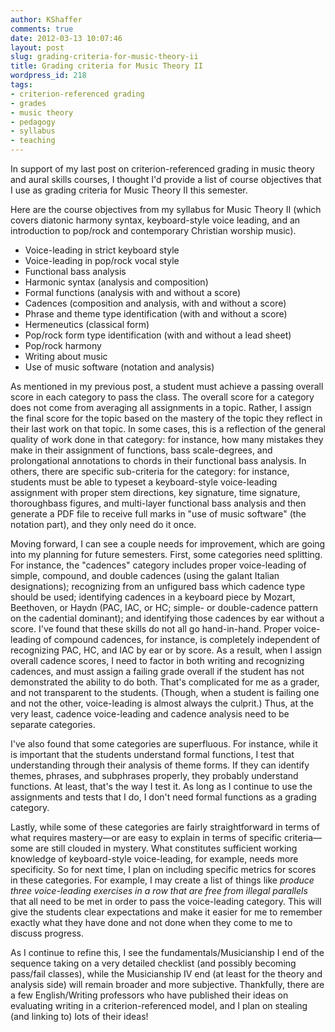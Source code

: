 ```yaml
---
author: KShaffer
comments: true
date: 2012-03-13 10:07:46
layout: post
slug: grading-criteria-for-music-theory-ii
title: Grading criteria for Music Theory II
wordpress_id: 218
tags:
- criterion-referenced grading
- grades
- music theory
- pedagogy
- syllabus
- teaching
---
```


In support of my last post on criterion-referenced grading in music theory and aural skills courses, I thought I'd provide a list of course objectives that I use as grading criteria for Music Theory II this semester.

Here are the course objectives from my syllabus for Music Theory II (which covers diatonic harmony syntax, keyboard-style voice leading, and an introduction to pop/rock and contemporary Christian worship music).





  * Voice-leading in strict keyboard style  
  * Voice-leading in pop/rock vocal style  
  * Functional bass analysis  
  * Harmonic syntax (analysis and composition)  
  * Formal functions (analysis with and without a score)  
  * Cadences (composition and analysis, with and without a score)  
  * Phrase and theme type identification (with and without a score)  
  * Hermeneutics (classical form)  
  * Pop/rock form type identification (with and without a lead sheet)  
  * Pop/rock harmony  
  * Writing about music  
  * Use of music software (notation and analysis)



As mentioned in my previous post, a student must achieve a passing overall score in each category to pass the class. The overall score for a category does not come from averaging all assignments in a topic. Rather, I assign the final score for the topic based on the mastery of the topic they reflect in their last work on that topic. In some cases, this is a reflection of the general quality of work done in that category: for instance, how many mistakes they make in their assignment of functions, bass scale-degrees, and prolongational annotations to chords in their functional bass analysis. In others, there are specific sub-criteria for the category: for instance, students must be able to typeset a keyboard-style voice-leading assignment with proper stem directions, key signature, time signature, thoroughbass figures, and multi-layer functional bass analysis and then generate a PDF file to receive full marks in "use of music software" (the notation part), and they only need do it once.

Moving forward, I can see a couple needs for improvement, which are going into my planning for future semesters. First, some categories need splitting. For instance, the "cadences" category includes proper voice-leading of simple, compound, and double cadences (using the galant Italian designations); recognizing from an unfigured bass which cadence type should be used; identifying cadences in a keyboard piece by Mozart, Beethoven, or Haydn (PAC, IAC, or HC; simple- or double-cadence pattern on the cadential dominant); and identifying those cadences by ear without a score. I've found that these skills do not all go hand-in-hand. Proper voice-leading of compound cadences, for instance, is completely independent of recognizing PAC, HC, and IAC by ear or by score. As a result, when I assign overall cadence scores, I need to factor in both writing and recognizing cadences, and must assign a failing grade overall if the student has not demonstrated the ability to do both. That's complicated for me as a grader, and not transparent to the students. (Though, when a student is failing one and not the other, voice-leading is almost always the culprit.) Thus, at the very least, cadence voice-leading and cadence analysis need to be separate categories.

I've also found that some categories are superfluous. For instance, while it is important that the students understand formal functions, I test that understanding through their analysis of theme forms. If they can identify themes, phrases, and subphrases properly, they probably understand functions. At least, that's the way I test it. As long as I continue to use the assignments and tests that I do, I don't need formal functions as a grading category.

Lastly, while some of these categories are fairly straightforward in terms of what requires mastery—or are easy to explain in terms of specific criteria—some are still clouded in mystery. What constitutes sufficient working knowledge of keyboard-style voice-leading, for example, needs more specificity. So for next time, I plan on including specific metrics for scores in these categories. For example, I may create a list of things like _produce three voice-leading exercises in a row that are free from illegal parallels_ that all need to be met in order to pass the voice-leading category. This will give the students clear expectations and make it easier for me to remember exactly what they have done and not done when they come to me to discuss progress.

As I continue to refine this, I see the fundamentals/Musicianship I end of the sequence taking on a very detailed checklist (and possibly becoming pass/fail classes), while the Musicianship IV end (at least for the theory and analysis side) will remain broader and more subjective. Thankfully, there are a few English/Writing professors who have published their ideas on evaluating writing in a criterion-referenced model, and I plan on stealing (and linking to) lots of their ideas!
